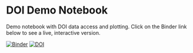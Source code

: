# DOI Demo Notebook

Demo notebook with DOI data access and plotting.  Click on the Binder link
below to see a live, interactive version.

[![Binder](https://mybinder.org/badge.svg)](https://mybinder.org/v2/gh/caltechlibrary/doi-demo-notebook/master?filepath=tccon-plotting.ipynb)
[![DOI](https://data.caltech.edu/badge/133730738.svg)](https://data.caltech.edu/badge/latestdoi/133730738)


